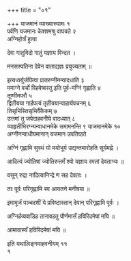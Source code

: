 +++
title = "०१"

+++
याजमानं व्याख्यास्यामः १   
पर्वणि यजमानः केशश्मश्रु वापयते २   
अग्निहोत्रँ
हुत्वा 

देवा गातुविदो गातुं यज्ञाय विन्दत ।

मनसस्पतिना देवेन वाताद्यज्ञः प्रयुज्यताम् ॥

इत्यध्वर्युर्जपित्वा प्रातरग्नीनन्वादधाति ३   
ममाग्ने वर्चो विहवेष्वस्तु
इति पूर्व-मग्निं गृह्णाति ४   
तूष्णीमपरौ ५   
द्वितीयया गार्हपत्यं
तृतीययान्वाहार्यपचनम् ६   
तिसृभिस्तिसृभिर्वैकैकम् ७   
उत्तमां
तु जपेदाहवनीये वादध्यात् ८   
व्याहृतीभिरग्न्यन्वाधानमेके समामनन्ति ९
याजमानमेके १०   
अग्नीनन्वाधीयमानान् यजमान उपतिष्ठते

अग्निं गृह्णामि सुरथं यो मयोभूर्य उद्यन्तमारोहति सूर्यमह्ने ।

आदित्यं ज्योतिषां ज्योतिरुत्तमँ श्वो यज्ञाय रमतां देवताभ्यः ॥

वसून् रुद्रा नादित्यानिन्द्रे ण सह देवताः ।

ताः पूर्वः परिगृह्णामि स्व आयतने मनीषया ॥

इमामूर्जं पञ्चदशीं ये प्रविष्टास्तान् देवान् परिगृह्णामि पूर्वः ।

अग्निर्हव्यवाडिह तानावहतु पौर्णमासँ हविरिदमेषां मयि ॥

आमावास्यँ हविरिदमेषां मयि ॥

इति यथालिङ्गमाहवनीयम् ११   
१
